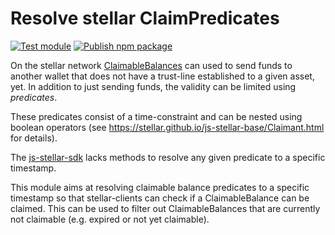 # Resolve stellar ClaimPredicates

[![Test module](https://github.com/hanseartic/stellar-resolve-claimant-predicates/actions/workflows/test.yml/badge.svg?branch=develop)](https://github.com/hanseartic/stellar-resolve-claimant-predicates/actions/workflows/test.yml)
[![Publish npm package](https://github.com/hanseartic/stellar-resolve-claimant-predicates/actions/workflows/npm.yml/badge.svg)](https://github.com/hanseartic/stellar-resolve-claimant-predicates/actions/workflows/npm.yml)

On the stellar network [ClaimableBalances](https://stellar.github.io/js-stellar-base/Claimant.html) can used to send 
funds to another wallet that does not have a trust-line established to a given asset, yet.
In addition to just sending funds, the validity can be limited using *predicates*.

These predicates consist of a time-constraint and can be nested using boolean operators (see
https://stellar.github.io/js-stellar-base/Claimant.html for details).  

The [js-stellar-sdk](https://stellar.github.io/js-stellar-sdk/) lacks methods to resolve any given
predicate to a specific timestamp.

This module aims at resolving claimable balance predicates to a specific timestamp so that stellar-clients
can check if a ClaimableBalance can be claimed. This can be used to filter out ClaimableBalances that are currently
not claimable (e.g. expired or not yet claimable).

